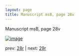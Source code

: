 ```yaml
---
layout: page
title: Manuscript msB, page 28v
---
```


Manuscript msB, page 28v

[![image](http://www.homermultitext.org/iipsrv?OBJ=IIP,1.0&FIF=/project/homer/pyramidal/deepzoom/hmt/vbbifolio/v1/vb_28v_29r.tif&WID=100&CVT=JPEG)](http://www.homermultitext.org/ict2/?urn=urn:cite2:hmt:vbbifolio.v1:vb_28v_29r)

prev:  [28r](../28r) | next:  [29r](../29r)

